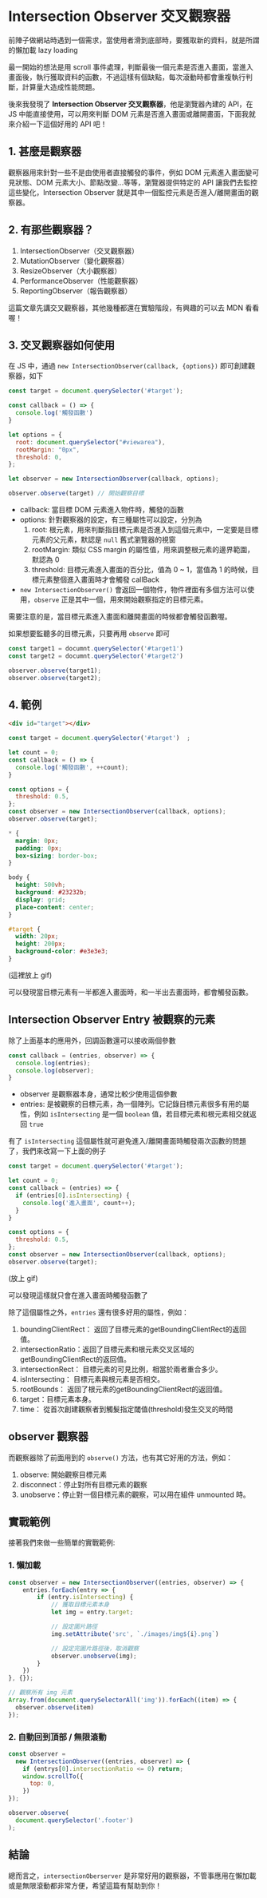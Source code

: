 # Intersection Observer 交叉觀察器

前陣子做網站時遇到一個需求，當使用者滑到底部時，要獲取新的資料，就是所謂的懶加載 lazy loading

最一開始的想法是用 scroll 事件處理，判斷最後一個元素是否進入畫面，當進入畫面後，執行獲取資料的函數，不過這樣有個缺點，每次滾動時都會重複執行判斷，計算量大造成性能問題。

後來我發現了 **Intersection Observer 交叉觀察器**，他是瀏覽器內建的 API，在 JS 中能直接使用，可以用來判斷 DOM 元素是否進入畫面或離開畫面，下面我就來介紹一下這個好用的 API 吧！

## 1. 甚麼是觀察器
觀察器用來針對一些不是由使用者直接觸發的事件，例如 DOM 元素進入畫面變可見狀態、DOM 元素大小、節點改變...等等，瀏覽器提供特定的 API 讓我們去監控這些變化，Intersection Observer 就是其中一個監控元素是否進入/離開畫面的觀察器。

## 2. 有那些觀察器？
1. IntersectionObserver（交叉觀察器）
2. MutationObserver（變化觀察器）
3. ResizeObserver（大小觀察器）
4. PerformanceObserver（性能觀察器）
5. ReportingObserver（報告觀察器）
   
這篇文章先講交叉觀察器，其他幾種都還在實驗階段，有興趣的可以去 MDN 看看喔！

## 3. 交叉觀察器如何使用
在 JS 中，通過 `new IntersectionObserver(callback, {options})` 即可創建觀察器，如下

```js
const target = document.querySelector('#target');

const callback = () => {
  console.log('觸發函數')
}

let options = {
  root: document.querySelector("#viewarea"),
  rootMargin: "0px",
  threshold: 0,
};

let observer = new IntersectionObserver(callback, options);

observer.observe(target) // 開始觀察目標
```

* callback: 當目標 DOM 元素進入物件時，觸發的函數
* options: 針對觀察器的設定，有三種屬性可以設定，分別為
    1. root: 根元素，用來判斷指目標元素是否進入到這個元素中，一定要是目標元素的父元素，默認是 `null` 舊式瀏覽器的視窗
    2. rootMargin:  類似 CSS margin 的屬性值，用來調整根元素的邊界範圍，默認為 0
    3. threshold: 目標元素進入畫面的百分比，值為 0 ~ 1，當值為 1 的時候，目標元素整個進入畫面時才會觸發 callBack
* `new IntersectionObserver()` 會返回一個物件，物件裡面有多個方法可以使用，`observe` 正是其中一個，用來開始觀察指定的目標元素。

需要注意的是，當目標元素進入畫面和離開畫面的時候都會觸發函數喔。

如果想要監聽多的目標元素，只要再用 `observe` 即可
```js
const target1 = documnt.querySelector('#target1')
const target2 = documnt.querySelector('#target2')

observer.observe(target1);
observer.observe(target2);
```
## 4. 範例

```html
<div id="target"></div>
```
```js
const target = document.querySelector('#target')  ;  

let count = 0;
const callback = () => {
  console.log('觸發函數', ++count);
}

const options = {
  threshold: 0.5,
};
const observer = new IntersectionObserver(callback, options);
observer.observe(target);
```
```css
* {
  margin: 0px;
  padding: 0px;
  box-sizing: border-box;
}

body {
  height: 500vh;
  background: #23232b;
  display: grid;
  place-content: center;
}

#target {
  width: 20px;
  height: 200px;
  background-color: #e3e3e3;
}
```
(這裡放上 gif)

可以發現當目標元素有一半都進入畫面時，和一半出去畫面時，都會觸發函數。

## Intersection Observer Entry 被觀察的元素
除了上面基本的應用外，回調函數還可以接收兩個參數
```js
const callback = (entries, observer) => {
  console.log(entries);
  console.log(observer);
}
```
* observer 是觀察器本身，通常比較少使用這個參數
* entries: 是被觀察的目標元素，為一個陣列。它記錄目標元素很多有用的屬性，例如 `isIntersecting` 是一個 `boolean` 值，若目標元素和根元素相交就返回 `true`


有了 `isIntersecting` 這個屬性就可避免進入/離開畫面時觸發兩次函數的問題了，我們來改寫一下上面的例子

```js
const target = document.querySelector('#target');   

let count = 0;
const callback = (entries) => {
  if (entries[0].isIntersecting) {
    console.log('進入畫面', count++);
  }
}

const options = {
  threshold: 0.5,
};
const observer = new IntersectionObserver(callback, options);
observer.observe(target);
```

(放上 gif)

可以發現這樣就只會在進入畫面時觸發函數了

除了這個屬性之外，`entries` 還有很多好用的屬性，例如：
1. boundingClientRect： 返回了目標元素的getBoundingClientRect的返回值。
2. intersectionRatio：返回了目標元素和根元素交叉区域的getBoundingClientRect的返回值。
3. intersectionRect： 目標元素的可見比例，相當於兩者重合多少。
4. isIntersecting： 目標元素與根元素是否相交。
5. rootBounds： 返回了根元素的getBoundingClientRect的返回值。
7. target：目標元素本身。
8. time： 從首次創建觀察者到觸髮指定閾值(threshold)發生交叉的時間

## observer 觀察器
而觀察器除了前面用到的 `observe()` 方法，也有其它好用的方法，例如：

1. observe: 開始觀察目標元素
2. disconnect：停止對所有目標元素的觀察
3. unobserve：停止對一個目標元素的觀察，可以用在組件 unmounted 時。

## 實戰範例
接著我們來做一些簡單的實戰範例:

### 1. 懶加載
```js
const observer = new IntersectionObserver((entries, observer) => { 
    entries.forEach(entry => {
        if (entry.isIntersecting) { 
            // 獲取目標元素本身
            let img = entry.target; 

            // 設定圖片路徑
            img.setAttribute('src', `./images/img${i}.png`) 

            // 設定完圖片路徑後，取消觀察
            observer.unobserve(img); 
        } 
    }) 
}, {}); 

// 觀察所有 img 元素
Array.from(document.querySelectorAll('img')).forEach((item) => {
  observer.observe(item)
});
```

### 2. 自動回到頂部 / 無限滾動
```js
const observer = 
  new IntersectionObserver((entries, observer) => {     
    if (entrys[0].intersectionRatio <= 0) return;
    window.scrollTo({
      top: 0,
    })
});

observer.observe(
  document.querySelector('.footer')
);
```

## 結論
總而言之，`intersectionOberserver` 是非常好用的觀察器，不管事應用在懶加載或是無限滾動都非常方便，希望這篇有幫助到你！